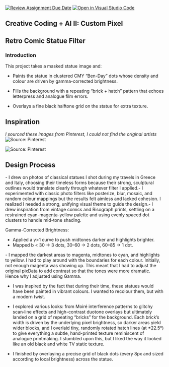 [![Review Assignment Due Date](https://classroom.github.com/assets/deadline-readme-button-22041afd0340ce965d47ae6ef1cefeee28c7c493a6346c4f15d667ab976d596c.svg)](https://classroom.github.com/a/jTsmcDjg)
[![Open in Visual Studio Code](https://classroom.github.com/assets/open-in-vscode-2e0aaae1b6195c2367325f4f02e2d04e9abb55f0b24a779b69b11b9e10269abc.svg)](https://classroom.github.com/online_ide?assignment_repo_id=19435107&assignment_repo_type=AssignmentRepo)
## Creative Coding + AI II: Custom Pixel

## Retro Comic Statue Filter

### Introduction

This project takes a masked statue image and:

- Paints the statue in clustered CMY “Ben-Day” dots whose density and colour are driven by gamma-corrected brightness.

- Fills the background with a repeating “brick + hatch” pattern that echoes letterpress and analogue film errors.

- Overlays a fine black halftone grid on the statue for extra texture.

## Inspiration
*I sourced these images from Pinterest, I could not find the original artists*
![Source: Pinterest](https://nz.pinterest.com/pin/349099408631530115/)

![Source: Pinterest](https://nz.pinterest.com/pin/1688918602184339/)

## Design Process

- I drew on photos of classical statues I shot during my travels in Greece and Italy, choosing their timeless forms because their strong, sculptural outlines would translate clearly through whatever filter I applied.- I experimented with classic photo filters like posterize, blur, mosaic, and random colour mappings but the results felt aimless and lacked cohesion. I realized I needed a strong, unifying visual theme to guide the design.- I drew inspiration from vintage comics and Risograph prints, settling on a restrained cyan-magenta-yellow palette and using evenly spaced dot clusters to handle mid-tone shading.

Gamma-Corrected Brightness:
- Applied a γ>1 curve to push midtones darker and highlights brighter.
- Mapped b < 30 → 3 dots, 30–60 → 2 dots, 60–85 → 1 dot.

- I mapped the darkest areas to magenta, midtones to cyan, and highlights to yellow. I had to play around with the boundaries for each colour. Initially, not enough magenta was showing up. This meant that I had to adjust the original pixData to add contrast so that the tones were more dramatic. Hence why I adjusted using Gamma.

- I was inspired by the fact that during their time, these statues would have been painted in vibrant colours. I wanted to recolour them, but with a modern twist. 

- I explored various looks: from Moiré interference patterns to glitchy scan‐line effects and high-contrast duotone overlays but ultimately landed on a grid of repeating “bricks” for the background. Each brick’s width is driven by the underlying pixel brightness, so darker areas yield wider blocks, and I overlaid tiny, randomly rotated hatch lines (at ±22.5°) to give everything a subtle, hand-printed texture reminiscent of analogue printmaking. I stumbled upon this, but I liked the way it looked like an old black and white TV static texture.

- I finished by overlaying a precise grid of black dots (every 8px and sized according to local brightness) across the statue.